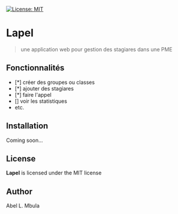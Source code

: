 [![License: MIT](https://img.shields.io/badge/License-MIT-yellow.svg)](https://opensource.org/licenses/MIT)

# Lapel

> une application web pour gestion des stagiares dans une PME

## Fonctionnalités



- [*] créer des groupes ou classes
- [*] ajouter des stagiares
- [*] faire l'appel
- [] voir les statistiques
- etc.

## Installation

Coming soon...

## License

**Lapel** is licensed under the MIT license

## Author

Abel L. Mbula
